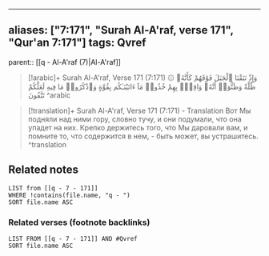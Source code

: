
---
aliases: ["7:171", "Surah Al-A'raf, verse 171", "Qur'an 7:171"]
tags: Qvref
---

parent:: [[q - Al-A'raf (7)|Al-A'raf]]

> [!arabic]+ Surah Al-A'raf, Verse 171 (7:171)
> <span class="quran-arabic">۞ وَإِذْ نَتَقْنَا ٱلْجَبَلَ فَوْقَهُمْ كَأَنَّهُۥ ظُلَّةٌ وَظَنُّوٓا۟ أَنَّهُۥ وَاقِعٌۢ بِهِمْ خُذُوا۟ مَآ ءَاتَيْنَـٰكُم بِقُوَّةٍ وَٱذْكُرُوا۟ مَا فِيهِ لَعَلَّكُمْ تَتَّقُونَ</span>
^arabic

> [!translation]+ Surah Al-A'raf, Verse 171 (7:171) - Translation
> Вот Мы подняли над ними гору, словно тучу, и они подумали, что она упадет на них. Крепко держитесь того, что Мы даровали вам, и помните то, что содержится в нем, - быть может, вы устрашитесь.
^translation



## Related notes
```dataview
LIST from [[q - 7 - 171]]
WHERE !contains(file.name, "q - ")
SORT file.name ASC
```

### Related verses (footnote backlinks)
```dataview
LIST FROM [[q - 7 - 171]] AND #Qvref
SORT file.name ASC
```

